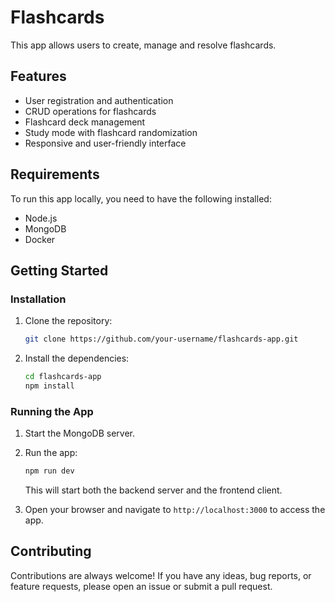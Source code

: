 # Flashcards

This app allows users to create, manage and resolve flashcards.

## Features

-  User registration and authentication
-  CRUD operations for flashcards
-  Flashcard deck management
-  Study mode with flashcard randomization
-  Responsive and user-friendly interface

## Requirements

To run this app locally, you need to have the following installed:

-  Node.js
-  MongoDB
-  Docker

## Getting Started

### Installation

1. Clone the repository:

   ```bash
   git clone https://github.com/your-username/flashcards-app.git
   ```

2. Install the dependencies:

   ```bash
   cd flashcards-app
   npm install
   ```

### Running the App

1. Start the MongoDB server.

2. Run the app:

   ```bash
   npm run dev
   ```

   This will start both the backend server and the frontend client.

3. Open your browser and navigate to `http://localhost:3000` to access the app.

## Contributing

Contributions are always welcome! If you have any ideas, bug reports, or feature requests, please open an issue or submit a pull request.
